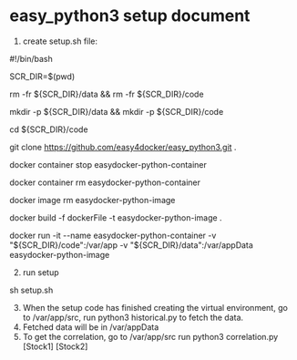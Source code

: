 # easy_python3 setup document

1. create setup.sh file:

  #!/bin/bash
  
  SCR_DIR=$(pwd)
  
  rm -fr ${SCR_DIR}/data &&  rm -fr ${SCR_DIR}/code
  
  mkdir -p ${SCR_DIR}/data &&  mkdir -p ${SCR_DIR}/code
  
  cd ${SCR_DIR}/code
  
  git clone https://github.com/easy4docker/easy_python3.git .
  
  docker container stop easydocker-python-container
  
  docker container rm easydocker-python-container
  
  docker image rm easydocker-python-image

  docker build -f dockerFile -t easydocker-python-image .
  
  docker run -it  --name easydocker-python-container -v "${SCR_DIR}/code":/var/app -v "${SCR_DIR}/data":/var/appData easydocker-python-image

2. run setup

  sh setup.sh
  
3. When the setup code has finished creating the virtual environment, go to /var/app/src, run python3 historical.py to fetch the data.
4. Fetched data will be in /var/appData
5. To get the correlation, go to /var/app/src run python3 correlation.py [Stock1] [Stock2]

